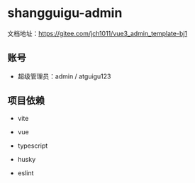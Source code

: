 # shangguigu-admin

文档地址：https://gitee.com/jch1011/vue3_admin_template-bj1

## 账号

- 超级管理员：admin / atguigu123

## 项目依赖

- vite

- vue

- typescript

- husky

- eslint
